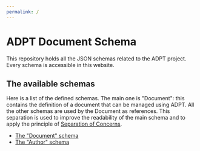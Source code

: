 ```yaml
---
permalink: /
---
```


# ADPT Document Schema

This repository holds all the JSON schemas related to the ADPT project. Every
schema is accessible in this website.

## The available schemas

Here is a list of the defined schemas. The main one is "Document": this contains
the definition of a document that can be managed using ADPT. All the other
schemas are used by the Document as references. This separation is used to
improve the readability of the main schema and to apply the principle of
<a href="https://en.wikipedia.org/wiki/Separation_of_concerns" target="_blank"
rel="noopener noreferrer">Separation of Concerns</a>.

- [The "Document" schema](document.schema.json)
- [The "Author" schema](author.schema.json)
